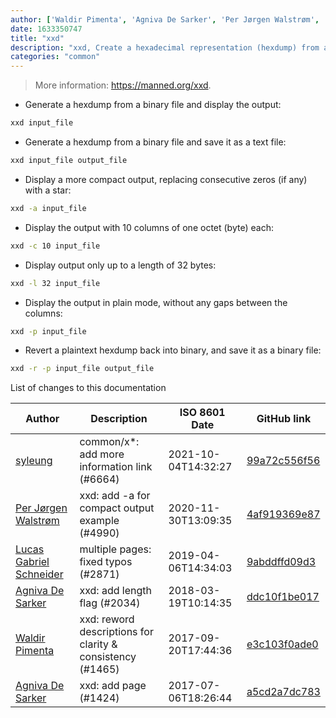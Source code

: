 ```yaml
---
author: ['Waldir Pimenta', 'Agniva De Sarker', 'Per Jørgen Walstrøm', 'Lucas Gabriel Schneider', 'syleung']
date: 1633350747
title: "xxd"
description: "xxd, Create a hexadecimal representation (hexdump) from a binary file, or vice-versa."
categories: "common"
---
```

> More information: <https://manned.org/xxd>.

- Generate a hexdump from a binary file and display the output:

```bash
xxd input_file
```

- Generate a hexdump from a binary file and save it as a text file:

```bash
xxd input_file output_file
```

- Display a more compact output, replacing consecutive zeros (if any) with a star:

```bash
xxd -a input_file
```

- Display the output with 10 columns of one octet (byte) each:

```bash
xxd -c 10 input_file
```

- Display output only up to a length of 32 bytes:

```bash
xxd -l 32 input_file
```

- Display the output in plain mode, without any gaps between the columns:

```bash
xxd -p input_file
```

- Revert a plaintext hexdump back into binary, and save it as a binary file:

```bash
xxd -r -p input_file output_file
```
List of changes to this documentation


Author | Description | ISO 8601 Date | GitHub link
------|-----|-----|-----
[syleung](mailto:syleung@users.noreply.github.com) | common/x*: add more information link (#6664) | 2021-10-04T14:32:27 | [99a72c556f56](https://github.com/tldr-pages/tldr/commit/99a72c556f563a928a10ff2c2146ad42d9af2990)
[Per Jørgen Walstrøm](mailto:per.jorgen.walstrom@nav.no) | xxd: add -a for compact output example (#4990) | 2020-11-30T13:09:35 | [4af919369e87](https://github.com/tldr-pages/tldr/commit/4af919369e872569dad5548882f8d86389235095)
[Lucas Gabriel Schneider](mailto:casdpa@gmail.com) | multiple pages: fixed typos (#2871) | 2019-04-06T14:34:03 | [9abddffd09d3](https://github.com/tldr-pages/tldr/commit/9abddffd09d33dba8c1e022085f7aa4e7ca6ce1b)
[Agniva De Sarker](mailto:agnivade@yahoo.co.in) | xxd: add length flag (#2034) | 2018-03-19T10:14:35 | [ddc10f1be017](https://github.com/tldr-pages/tldr/commit/ddc10f1be0178a48f87950838b564d17cbe2c7db)
[Waldir Pimenta](mailto:waldyrious@gmail.com) | xxd: reword descriptions for clarity & consistency (#1465) | 2017-09-20T17:44:36 | [e3c103f0ade0](https://github.com/tldr-pages/tldr/commit/e3c103f0ade0316dc8843826c9fbacf79f1ce234)
[Agniva De Sarker](mailto:agnivade@yahoo.co.in) | xxd: add page (#1424) | 2017-07-06T18:26:44 | [a5cd2a7dc783](https://github.com/tldr-pages/tldr/commit/a5cd2a7dc7833dc786efe1d03cc8b48440ccac82)

